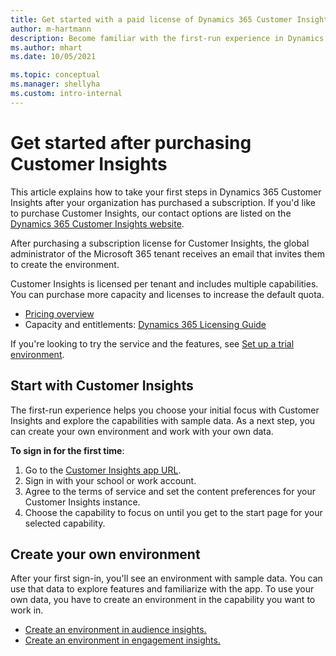 ```yaml
---
title: Get started with a paid license of Dynamics 365 Customer Insights
author: m-hartmann
description: Become familiar with the first-run experience in Dynamics 365 Customer Insights and explore its capabilities.
ms.author: mhart
ms.date: 10/05/2021

ms.topic: conceptual
ms.manager: shellyha
ms.custom: intro-internal
---
```


# Get started after purchasing Customer Insights

This article explains how to take your first steps in Dynamics 365 Customer Insights after your organization has purchased a subscription. If you'd like to purchase Customer Insights, our contact options are listed on the [Dynamics 365 Customer Insights website](https://dynamics.microsoft.com/ai/customer-insights/). 

After purchasing a subscription license for Customer Insights, the global administrator of the Microsoft 365 tenant receives an email that invites them to create the environment. 

Customer Insights is licensed per tenant and includes multiple capabilities. You can purchase more capacity and licenses to increase the default quota. 
- [Pricing overview](https://dynamics.microsoft.com/ai/customer-insights/pricing/)
- Capacity and entitlements: [Dynamics 365 Licensing Guide](https://go.microsoft.com/fwlink/?LinkId=866544)

If you're looking to try the service and the features, see [Set up a trial environment](trial-signup.md).

## Start with Customer Insights

The first-run experience helps you choose your initial focus with Customer Insights and explore the capabilities with sample data. As a next step, you can create your own environment and work with your own data.

**To sign in for the first time**:

1. Go to the [Customer Insights app URL](https://home.ci.ai.dynamics.com).
1. Sign in with your school or work account. 
1. Agree to the terms of service and set the content preferences for your Customer Insights instance.
1. Choose the capability to focus on until you get to the start page for your selected capability.

## Create your own environment

After your first sign-in, you'll see an environment with sample data. You can use that data to explore features and familiarize with the app. To use your own data, you have to create an environment in the capability you want to work in.

- [Create an environment in audience insights.](audience-insights/get-started-paid.md)
- [Create an environment in engagement insights.](engagement-insights/create-new-environment.md) 



